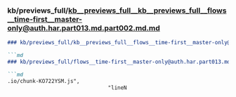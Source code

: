 ### kb/previews_full/kb__previews_full__kb__previews_full__flows__time-first__master-only@auth.har.part013.md.part002.md.md

```md
### kb/previews_full/kb__previews_full__flows__time-first__master-only@auth.har.part013.md.part002.md

```md
### kb/previews_full/flows__time-first__master-only@auth.har.part013.md (part 002)

```md
.io/chunk-KO722YSM.js",
                                "lineN
```

```

```

```
